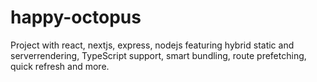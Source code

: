 # happy-octopus
Project with react, nextjs, express, nodejs featuring hybrid static and serverrendering, TypeScript support, smart bundling, route prefetching, quick refresh and more.

